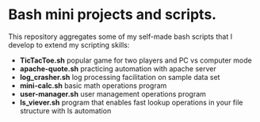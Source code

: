 # Bash mini projects and scripts.  

This repository aggregates some of my self-made bash scripts that I develop to extend my scripting skills:

- **TicTacToe.sh**  popular game for two players and PC vs computer mode
- **apache-quote.sh** practicing automation with apache server
- **log_crasher.sh** log processing facilitation on sample data set 
- **mini-calc.sh** basic math operations program 
- **user-manager.sh** user management operations program 
- **ls_viever.sh** program that enables fast lookup operations in your file structure with ls automation  
